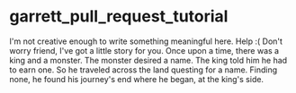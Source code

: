 # garrett_pull_request_tutorial

I'm not creative enough to write something meaningful here. Help :(
    Don't worry friend, I've got a little story for you. Once upon a time, there was a king and a monster. The monster desired a name. The king told him he had to earn one. So he traveled across the land questing for a name. Finding none, he found his journey's end where he began, at the king's side.
